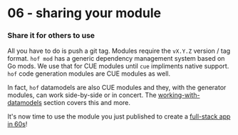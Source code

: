 # 06 - sharing your module

### Share it for others to use

All you have to do is push a git tag.
Modules require the `vX.Y.Z` version / tag format.
`hof mod` has a generic dependency management system based on Go mods.
We use that for CUE modules until `cue` impliments native support.
`hof` code generation modules are CUE modules as well.

In fact, `hof` datamodels are also CUE modules and they,
with the generator modules, can work side-by-side or in concert.
The [working-with-datamodels](../../working-with-datamodels/) section
covers this and more.

It's now time to use the module you just published
to create a [full-stack app in 60s](../../full-stack-app/)!

